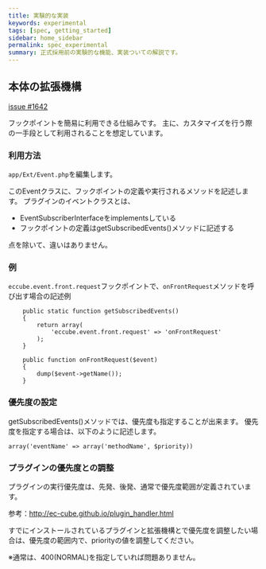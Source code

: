```yaml
---
title: 実験的な実装
keywords: experimental
tags: [spec, getting_started]
sidebar: home_sidebar
permalink: spec_experimental
summary: 正式採用前の実験的な機能、実装ついての解説です。
---
```


## 本体の拡張機構

[issue #1642](https://github.com/EC-CUBE/ec-cube/issues/1642)

フックポイントを簡易に利用できる仕組みです。
主に、カスタマイズを行う際の一手段として利用されることを想定しています。

### 利用方法

`app/Ext/Event.php`を編集します。

このEventクラスに、フックポイントの定義や実行されるメソッドを記述します。
プラグインのイベントクラスとは、

- EventSubscriberInterfaceをimplementsしている
- フックポイントの定義はgetSubscribedEvents()メソッドに記述する

点を除いて、違いはありません。

### 例

`eccube.event.front.request`フックポイントで、`onFrontRequest`メソッドを呼び出す場合の記述例

```
    public static function getSubscribedEvents()
    {
        return array(
            'eccube.event.front.request' => 'onFrontRequest'
        );
    }

    public function onFrontRequest($event)
    {
        dump($event->getName());
    }

```

### 優先度の設定

getSubscribedEvents()メソッドでは、優先度も指定することが出来ます。
優先度を指定する場合は、以下のように記述します。

`array('eventName' => array('methodName', $priority))`

### プラグインの優先度との調整

プラグインの実行優先度は、先発、後発、通常で優先度範囲が定義されています。

参考：http://ec-cube.github.io/plugin_handler.html

すでにインストールされているプラグインと拡張機構とで優先度を調整したい場合は、優先度の範囲内で、priorityの値を調整してください。

※通常は、400(NORMAL)を指定していれば問題ありません。
